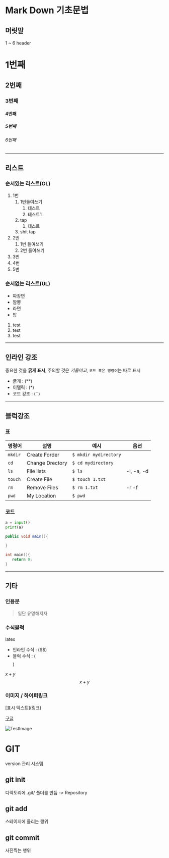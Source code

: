 # Mark Down 기초문법

## 머릿말
1 ~ 6 header
# 1번째
## 2번째
### 3번째
#### 4번째
##### 5번째
###### 6번째

---

## 리스트
### 순서있는 리스트(OL)
1. 1번
   1. 1번들여쓰기
      1. 테스트
      2. 테스트1
   2. tap
      1. 테스트
   3. shit tap
2. 2번
   1. 1번 들여쓰기
   2. 2번 들여쓰기
3. 3번
4. 4번
5. 5번
### 순서없는 리스트(UL)
 - 짜장면
 - 짬뽕
 - 라면
 - 밥
1. test
2. test
3. test

---
## 인라인 강조
중요한 것을 **굵게 표시**, 주의할 것은 *기울이고*, `코드 혹은 명령어`는 따로 표시
- 굵게 : (**)
- 이텔릭 : (*)
- 코드 강조 : (``)


---
## 블럭강조

### 표
|명령어|설명|예시|옵션|
|-|-|-|-|
|`mkdir`|Create Forder|`$ mkdir mydirectory`| |
|`cd`|Change Drectory|`$ cd mydirectory`| |
|`ls`|File lists|`$ ls`| -l, -a, -d|
|`touch`|Create File|`$ touch 1.txt`| |
|`rm`|Remove Files|`$ rm 1.txt`|-r -f|
|`pwd`|My Location|`$ pwd`| |


### 코드

```python
a = input()
print(a)
```
```java
public void main(){

}
```
```C
int main(){
   return 0;
}
```
---

## 기타
### 인용문
> 일단 유명해지자

### 수식블럭
latex
- 인라인 수식 : ($$)
- 블럭 수식 : ($$$$)

$x+y$
$$
   x+y
$$

### 이미지 / 하이퍼링크
[표시 텍스트]\(링크)

[구글](https://google.com)

![TestImage]()

# GIT
version 관리 시스템

## git init
디렉토리에 .git/ 폴더를 만듬 -> Repository

## git add
스테이지에 올리는 행위

## git commit
사진찍는 행위
